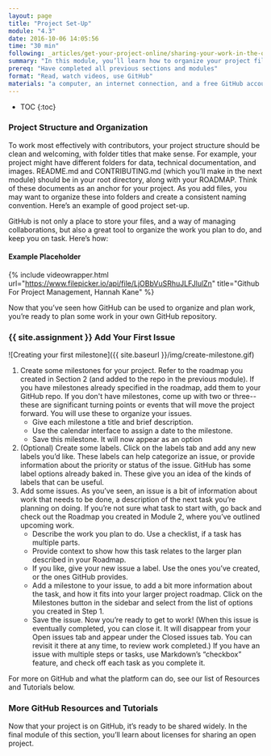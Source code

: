 ```yaml
---
layout: page
title: "Project Set-Up"
module: "4.3"
date: 2016-10-06 14:05:56
time: "30 min"
following: _articles/get-your-project-online/sharing-your-work-in-the-open.md
summary: "In this module, you’ll learn how to organize your project files so they are easy for newcomers to navigate. You’ll also create your very first GitHub issue!"
prereq: "Have completed all previous sections and modules"
format: "Read, watch videos, use GitHub"
materials: "a computer, an internet connection, and a free GitHub account"
---
```

* TOC
{:toc}

### Project Structure and Organization

To work most effectively with contributors, your project structure should be clean and welcoming, with folder titles that make sense. For example, your project might have different folders for data, technical documentation, and images. README.md and CONTRIBUTING.md (which you’ll make in the next module) should be in your root directory, along with your ROADMAP. Think of these documents as an anchor for your project. As you add files, you may want to organize these into folders and create a consistent naming convention. Here’s an example of good project set-up.

GitHub is not only a place to store your files, and a way of managing collaborations, but also a great tool to organize the work you plan to do, and keep you on task. Here’s how:

#### Example Placeholder

{% include videowrapper.html
  url="https://www.filepicker.io/api/file/LjOBbVuSRhuJLFJlulZn"
  title="Github For Project Management, Hannah Kane" %}

Now that you’ve seen how GitHub can be used to organize and plan work, you’re ready to plan some work in your own GitHub repository.

### {{ site.assignment }} Add Your First Issue

![Creating your first milestone]({{ site.baseurl }}/img/create-milestone.gif)

1.  Create some milestones for your project. Refer to the roadmap you created in Section 2 (and added to the repo in the previous module). If you have milestones already specified in the roadmap, add them to your GitHub repo. If you don't have milestones, come up with two or three-- these are significant turning points or events that will move the project forward. You will use these to organize your issues.
    *  Give each milestone a title and brief description.
    *  Use the calendar interface to assign a date to the milestone.
    *  Save this milestone. It will now appear as an option
2.  (Optional) Create some labels. Click on the labels tab and add any new labels you’d like. These labels can help categorize an issue, or provide information about the priority or status of the issue. GitHub has some label options already baked in. These give you an idea of the kinds of labels that can be useful.
3.  Add some issues. As you’ve seen, an issue is a bit of information about work that needs to be done, a description of the next task you’re planning on doing. If you’re not sure what task to start with, go back and check out the Roadmap you created in Module 2, where you’ve outlined upcoming work.
    * Describe the work you plan to do. Use a checklist, if a task has multiple parts.
    * Provide context to show how this task relates to the larger plan described in your Roadmap.
    * If you like, give your new issue a label. Use the ones you’ve created, or the ones GitHub provides.
    * Add a milestone to your issue, to add a bit more information about the task, and how it fits into your larger project roadmap. Click on the Milestones button in the sidebar and select from the list of options you created in Step 1\.
    * Save the issue. Now you’re ready to get to work! (When this issue is eventually completed, you can close it. It will disappear from your Open issues tab and appear under the Closed issues tab. You can revisit it there at any time, to review work completed.) If you have an issue with multiple steps or tasks, use Markdown’s “checkbox” feature, and check off each task as you complete it.

For more on GitHub and what the platform can do, see our list of Resources and Tutorials below.

### More GitHub Resources and Tutorials

Now that your project is on GitHub, it’s ready to be shared widely. In the final module of this section, you’ll learn about licenses for sharing an open project.

